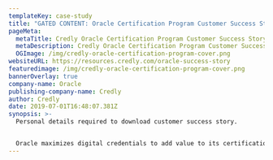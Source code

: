 ```yaml
---
templateKey: case-study
title: "GATED CONTENT: Oracle Certification Program Customer Success Story"
pageMeta:
  metaTitle: Credly Oracle Certification Program Customer Success Story
  metaDescription: Credly Oracle Certification Program Customer Success Story
  OGImage: /img/credly-oracle-certification-program-cover.png
websiteURL: https://resources.credly.com/oracle-success-story
featuredimage: /img/credly-oracle-certification-program-cover.png
bannerOverlay: true
company-name: Oracle
publishing-company-name: Credly
author: Credly
date: 2019-07-01T16:48:07.381Z
synopsis: >-
  Personal details required to download customer success story.


  Oracle maximizes digital credentials to add value to its certification program.
---
```

